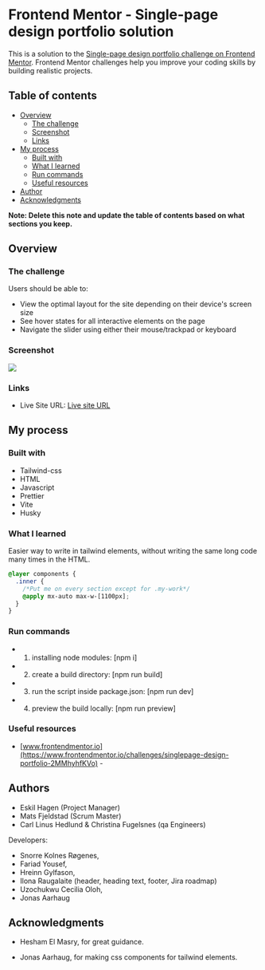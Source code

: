 # Frontend Mentor - Single-page design portfolio solution

This is a solution to the [Single-page design portfolio challenge on Frontend Mentor](https://www.frontendmentor.io/challenges/singlepage-design-portfolio-2MMhyhfKVo). Frontend Mentor challenges help you improve your coding skills by building realistic projects.

## Table of contents

- [Overview](#overview)
  - [The challenge](#the-challenge)
  - [Screenshot](#screenshot)
  - [Links](#links)
- [My process](#my-process)
  - [Built with](#built-with)
  - [What I learned](#what-i-learned)
  - [Run commands](#run-commands)
  - [Useful resources](#useful-resources)
- [Author](#author)
- [Acknowledgments](#acknowledgments)

**Note: Delete this note and update the table of contents based on what sections you keep.**

## Overview

### The challenge

Users should be able to:

- View the optimal layout for the site depending on their device's screen size
- See hover states for all interactive elements on the page
- Navigate the slider using either their mouse/trackpad or keyboard

### Screenshot

![](./screenshot/skjermbilde.png)

### Links

- Live Site URL: [Live site URL](https://industry-knowledge-ca.vercel.app)

## My process

### Built with

- Tailwind-css
- HTML
- Javascript
- Prettier
- Vite
- Husky

### What I learned

Easier way to write in tailwind elements, without writing the same long code many times in the HTML.

```css
@layer components {
  .inner {
    /*Put me on every section except for .my-work*/
    @apply mx-auto max-w-[1100px];
  }
}
```

### Run commands

- 1. installing node modules: [npm i]
- 2. create a build directory: [npm run build]
- 3. run the script inside package.json: [npm run dev]
- 4. preview the build locally: [npm run preview]

### Useful resources

- [www.frontendmentor.io](https://www.frontendmentor.io/challenges/singlepage-design-portfolio-2MMhyhfKVo) -

## Authors

- Eskil Hagen (Project Manager)
- Mats Fjeldstad (Scrum Master)
- Carl Linus Hedlund & Christina Fugelsnes (qa Engineers)

Developers:
- Snorre Kolnes Røgenes, 
- Fariad Yousef, 
- Hreinn Gylfason, 
- Ilona Raugalaite (header, heading text, footer, Jira roadmap)
- Uzochukwu Cecilia Oloh, 
- Jonas Aarhaug

## Acknowledgments

- Hesham El Masry, for great guidance.

- Jonas Aarhaug, for making css components for tailwind elements.
